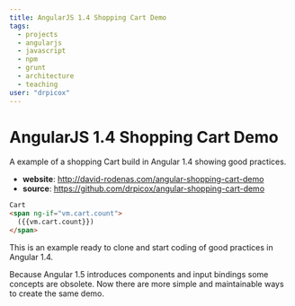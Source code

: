 ```yaml
---
title: AngularJS 1.4 Shopping Cart Demo
tags:
  - projects
  - angularjs
  - javascript
  - npm
  - grunt
  - architecture
  - teaching
user: "drpicox"
---
```


# AngularJS 1.4 Shopping Cart Demo

A example of a shopping Cart
build in Angular 1.4 showing
good practices.

- **website**: http://david-rodenas.com/angular-shopping-cart-demo
- **source**: https://github.com/drpicox/angular-shopping-cart-demo

```html
Cart
<span ng-if="vm.cart.count">
  ({{vm.cart.count}})
</span>
```

This is an example ready to clone and start coding of good practices
in Angular 1.4.

Because Angular 1.5 introduces components and input bindings some
concepts are obsolete. 
Now there are more simple and maintainable ways to create the same demo.